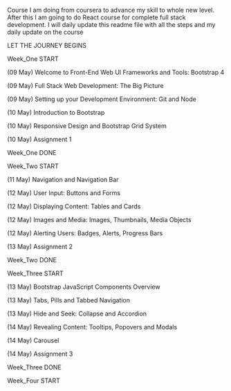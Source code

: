 Course I am doing from coursera to advance my skill to whole new level. After this I am going to do React course for complete full stack development.
I will daily update this readme file with all the steps and my daily update on the course

LET THE JOURNEY BEGINS

Week_One START

(09 May)    Welcome to Front-End Web UI Frameworks and Tools: Bootstrap 4

(09 May)    Full Stack Web Development: The Big Picture

(09 May)    Setting up your Development Environment: Git and Node

(10 May)    Introduction to Bootstrap

(10 May)    Responsive Design and Bootstrap Grid System

(10 May)    Assignment 1

Week_One DONE

Week_Two START

(11 May)    Navigation and Navigation Bar

(12 May)    User Input: Buttons and Forms

(12 May)    Displaying Content: Tables and Cards

(12 May)    Images and Media: Images, Thumbnails, Media Objects

(12 May)    Alerting Users: Badges, Alerts, Progress Bars

(13 May)    Assignment 2

Week_Two DONE

Week_Three START

(13 May)    Bootstrap JavaScript Components Overview

(13 May)    Tabs, Pills and Tabbed Navigation

(13 May)    Hide and Seek: Collapse and Accordion

(14 May)    Revealing Content: Tooltips, Popovers and Modals

(14 May)    Carousel

(14 May)    Assignment 3

Week_Three DONE

Week_Four START
